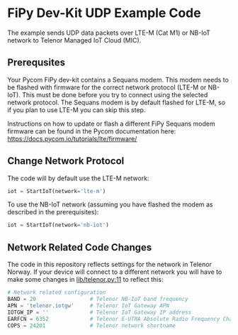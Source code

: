 # FiPy Dev-Kit UDP Example Code

The example sends UDP data packets over LTE-M (Cat M1) or NB-IoT network to Telenor Managed IoT Cloud (MIC).

## Prerequsites

Your Pycom FiPy dev-kit contains a Sequans modem. This modem needs to be flashed with firmware for the correct network protocol (LTE-M or NB-IoT). This must be done before you try to connect using the selected network protocol. The Sequans modem is by default flashed for LTE-M, so if you plan to use LTE-M you can skip this step.

Instructions on how to update or flash a different FiPy Sequans modem firmware can be found in the Pycom documentation here: https://docs.pycom.io/tutorials/lte/firmware/

## Change Network Protocol

The code will by default use the LTE-M network:

``` python
iot = StartIoT(network='lte-m')
```

To use the NB-IoT network (assuming you have flashed the modem as described in the prerequisites):

``` python
iot = StartIoT(network='nb-iot')
```

## Network Related Code Changes

The code in this repository reflects settings for the network in Telenor Norway. If your device will connect to a different network you will have to make some changes in [lib/telenor.py:11](./lib/telenor.py#L11) to reflect this:

``` python
# Network related configuration
BAND = 20                 # Telenor NB-IoT band frequency
APN = 'telenor.iotgw'     # Telenor IoT Gateway APN
IOTGW_IP = ''             # Telenor IoT Gateway IP address
EARFCN = 6352             # Telenor E-UTRA Absolute Radio Frequency Channel Number
COPS = 24201              # Telenor network shortname
```
